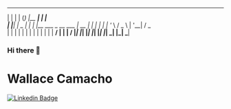   _    _   _     _______   _                          
 | |  | | (_)   |__   __| | |                         
 | |__| |  _       | |    | |__     ___   _ __    ___ 
 |  __  | | |      | |    | '_ \   / _ \ | '__|  / _ \
 | |  | | | |      | |    | | | | |  __/ | |    |  __/
 |_|  |_| |_|      |_|    |_| |_|  \___| |_|     \___|
                                                      

### Hi there 👋

# Wallace Camacho

[![Linkedin Badge](https://img.shields.io/badge/-LinkedIn-blue?style=flat-square&logo=Linkedin&logoColor=white&link=https://www.linkedin.com/in/wallace-camacho/)](https://www.linkedin.com/in/wallace-camacho/)


<!--
**wallacecamacho/wallacecamacho** is a ✨ _special_ ✨ repository because its `README.md` (this file) appears on your GitHub profile.

Here are some ideas to get you started:

- 🔭 I’m currently working on ...
- 🌱 I’m currently learning ...
- 👯 I’m looking to collaborate on ...
- 🤔 I’m looking for help with ...
- 💬 Ask me about ...
- 📫 How to reach me: ...
- 😄 Pronouns: ...
- ⚡ Fun fact: ...
-->
